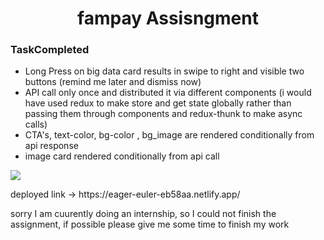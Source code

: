 <h1 align = "center">fampay Assisngment </h1>
<h3>TaskCompleted</h3>
<ul>
  <li>Long Press on big data card results in swipe to right and visible two buttons (remind me later and dismiss now)</li>
  <li>API call only once and distributed it via different components (i would have used redux to make store  and get state globally rather than passing them through components and redux-thunk to make async calls)</li>
  <li>CTA's, text-color, bg-color , bg_image are rendered conditionally from api response</li>
  <li>image card rendered conditionally from api call </li>
  </ul>
  <img src="https://user-images.githubusercontent.com/48654802/122167646-e2c76000-ce98-11eb-8a04-0d88ec1ce099.png"></img>
  <p>deployed link -> https://eager-euler-eb58aa.netlify.app/ </p>
  <p>sorry I am cuurently doing an internship, so I could not finish the assignment, if possible please give me some time to finish my work</p>
  
